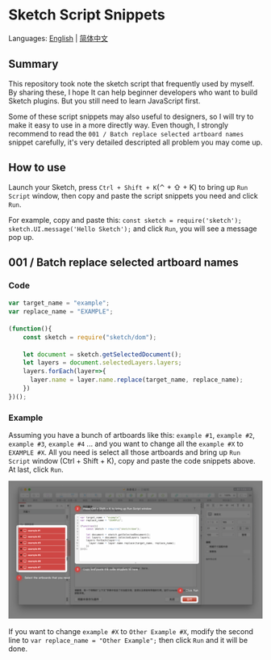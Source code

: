 # Sketch Script Snippets

Languages: [English](./README.md) | [简体中文](./README.zh.md)

## Summary

This repository took note the sketch script that frequently used by myself. By sharing these, I hope It can help beginner developers who want to build Sketch plugins. But you still need to learn JavaScript first.

Some of these script snippets may also useful to designers, so I will try to make it easy to use in a more directly way. Even though, I strongly recommend to read the `001 / Batch replace selected artboard names` snippet carefully, it's very detailed descripted all problem you may come up.

## How to use

Launch your Sketch, press `Ctrl + Shift + K`(⌃ + ⇧ + K) to bring up `Run Script` window, then copy and paste the script snippets you need and click `Run`.

For example, copy and paste this: `const sketch = require('sketch'); sketch.UI.message('Hello Sketch');` and click `Run`, you will see a message pop up.

## 001 / Batch replace selected artboard names

### Code

```javascript
var target_name = "example";
var replace_name = "EXAMPLE";

(function(){
    const sketch = require("sketch/dom");

    let document = sketch.getSelectedDocument();
    let layers = document.selectedLayers.layers;
    layers.forEach(layer=>{
      layer.name = layer.name.replace(target_name, replace_name);
    })
})();
```

### Example

Assuming you have a bunch of artboards like this: `example #1`, `example #2`, `example #3`, `example #4` ... and you want to change all the `example #X` to `EXAMPLE #X`. All you need is select all those artboards and bring up `Run Script` window (Ctrl + Shift + K), copy and paste the code snippets above. At last, click `Run`.

![](./assets/001-example.png)

If you want to change `example #X` to `Other Example #X`, modify the second line to `var replace_name = "Other Example";` then click `Run` and it will be done.
